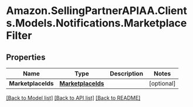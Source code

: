 # Amazon.SellingPartnerAPIAA.Clients.Models.Notifications.MarketplaceFilter
## Properties

Name | Type | Description | Notes
------------ | ------------- | ------------- | -------------
**MarketplaceIds** | [**MarketplaceIds**](MarketplaceIds.md) |  | [optional] 

[[Back to Model list]](../README.md#documentation-for-models) [[Back to API list]](../README.md#documentation-for-api-endpoints) [[Back to README]](../README.md)

